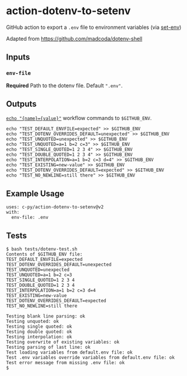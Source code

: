 # action-dotenv-to-setenv

GitHub action to export a `.env` file to environment variables (via [set-env](https://help.github.com/en/actions/reference/workflow-commands-for-github-actions#setting-an-environment-variable))

Adapted from https://github.com/madcoda/dotenv-shell

## Inputs

### `env-file`

**Required** Path to the dotenv file. Default `".env"`.

## Outputs

[`echo "{name}={value}"`](https://help.github.com/en/actions/reference/workflow-commands-for-github-actions#setting-an-environment-variable) workflow commands to `$GITHUB_ENV`.

```shell
echo "TEST_DEFAULT_ENVFILE=expected" >> $GITHUB_ENV
echo "TEST_DOTENV_OVERRIDES_DEFAULT=unexpected" >> $GITHUB_ENV
echo "TEST_UNQUOTED=unexpected" >> $GITHUB_ENV
echo "TEST_UNQUOTED=a=1 b=2 c=3" >> $GITHUB_ENV
echo "TEST_SINGLE_QUOTED=1 2 3 4" >> $GITHUB_ENV
echo "TEST_DOUBLE_QUOTED=1 2 3 4" >> $GITHUB_ENV
echo "TEST_INTERPOLATION=a=1 b=2 c=3 d=4" >> $GITHUB_ENV
echo "TEST_EXISTING=new-value" >> $GITHUB_ENV
echo "TEST_DOTENV_OVERRIDES_DEFAULT=expected" >> $GITHUB_ENV
echo "TEST_NO_NEWLINE=still there" >> $GITHUB_ENV
```

## Example Usage

```
uses: c-py/action-dotenv-to-setenv@v2
with:
  env-file: .env
```

## Tests

```
$ bash tests/dotenv-test.sh
Contents of $GITHUB_ENV file:
TEST_DEFAULT_ENVFILE=expected
TEST_DOTENV_OVERRIDES_DEFAULT=unexpected
TEST_UNQUOTED=unexpected
TEST_UNQUOTED=a=1 b=2 c=3
TEST_SINGLE_QUOTED=1 2 3 4
TEST_DOUBLE_QUOTED=1 2 3 4
TEST_INTERPOLATION=a=1 b=2 c=3 d=4
TEST_EXISTING=new-value
TEST_DOTENV_OVERRIDES_DEFAULT=expected
TEST_NO_NEWLINE=still there

Testing blank line parsing: ok
Testing unquoted: ok
Testing single quoted: ok
Testing double quoted: ok
Testing interpolation: ok
Testing overwrite of existing variables: ok
Testing parsing of last line: ok
Test loading variables from default.env file: ok
Test .env variables override variables from default.env file: ok
Test error message from missing .env file: ok
$
```
